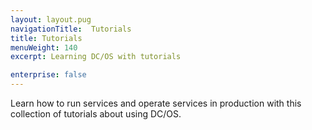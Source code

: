 ```yaml
---
layout: layout.pug
navigationTitle:  Tutorials
title: Tutorials
menuWeight: 140
excerpt: Learning DC/OS with tutorials

enterprise: false
---
```


<!-- The source repo for this topic is https://github.com/dcos/dcos-docs -->

Learn how to run services and operate services in production with this collection of tutorials about using DC/OS.
